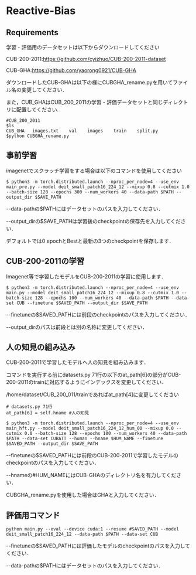 # Reactive-Bias

## Requirements
学習・評価用のデータセットは以下からダウンロードしてください

CUB-200-2011:https://github.com/cyizhuo/CUB-200-2011-dataset

CUB-GHA:https://github.com/yaorong0921/CUB-GHA

ダウンロードしたCUB-GHAは以下の様にCUBGHA_rename.pyを用いてファイル名の変更してください．

また，CUB_GHAはCUB_200_2011の学習・評価データセットと同じディレクトリに配置してください.
```
#CUB_200_2011
$ls
CUB_GHA   images.txt    val    images    train    split.py
$python CUBGHA_rename.py
```

## 事前学習
imagenetでスクラッチ学習をする場合は以下のコマンドを使用してください
```
$ python3 -m torch.distributed.launch --nproc_per_node=4 --use_env main_pre.py --model deit_small_patch16_224_12 --mixup 0.8 --cutmix 1.0 --batch-size 128 --epochs 300 --num_workers 40 --data-path $PATH --output_dir $SAVE_PATH
```
--data-pathの$PATHにはデータセットのパスを入力してください．

--output_dirの$SAVE_PATHは学習後のcheckpointの保存先を入力してください．

デフォルトでは0 epochとBestと最新の3つのcheckpointを保存します．

## CUB-200-2011の学習
Imagenet等で学習したモデルをCUB-200-2011の学習に使用します．
```
$ python3 -m torch.distributed.launch --nproc_per_node=4 --use_env main.py --model deit_small_patch16_224_12 --mixup 0.8 --cutmix 1.0 --batch-size 128 --epochs 100 --num_workers 40 --data-path $PATH --data-set CUB --finetune $SAVED_PATH --output_dir $SAVE_PATH
```
--finetuneの$SAVED_PATHには前段のcheckpointのパスを入力してください．

--output_dirのパスは前段とは別の名称に変更してください．

## 人の知見の組み込み
CUB-200-2011で学習したモデルへ人の知見を組み込みます．

コマンドを実行する前にdatasets.py 71行の以下のat_path[6]の部分がCUB-200-2011のtrainに対応するようにインデックスを変更してください．

/home/dataset/CUB_200_011/trainであればat_path[4]に変更してください
```
# datasets.py 71行
at_path[6] = self.hname #人の知見
```

```
$ python3 -m torch.distributed.launch --nproc_per_node=4 --use_env main_hft.py --model deit_small_patch16_224_12_hum_00 --mixup 0.0 --cutmix 0.0 --batch-size 128 --epochs 100 --num_workers 40 --data-path $PATH --data-set CUBATT --human --hname $HUM_NAME --finetune $SAVED_PATH --output_dir $SAVE_PATH
```
--finetuneの$SAVED_PATHには前段のCUB-200-2011で学習したモデルのcheckpointのパスを入力してください．

--hnameの#HUM_NAMEにはCUB-GHAのディレクトリ名を有力してください．

CUBGHA_rename.pyを使用した場合はGHAと入力してください．

## 評価用コマンド
```
python main.py --eval --device cuda:1 --resume #SAVED_PATH --model deit_small_patch16_224_12 --data-path $PATH --data-set CUB
```
--finetuneの$SAVED_PATHには評価したモデルのcheckpointのパスを入力してください．

--data-pathの$PATHにはデータセットのパスを入力してください．
